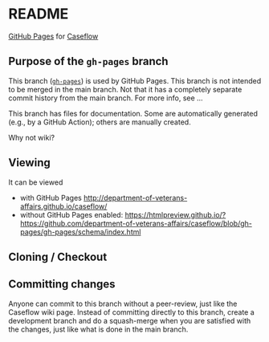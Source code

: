 # README

[GitHub Pages](https://pages.github.com/) for [Caseflow](https://github.com/department-of-veterans-affairs/caseflow)

## Purpose of the `gh-pages` branch

This branch ([`gh-pages`](https://github.com/department-of-veterans-affairs/caseflow/tree/gh-pages)) is used by GitHub Pages. This branch is not intended to be merged in the main branch. Not that it has a completely separate commit history from the main branch. For more info, see ...

This branch has files for documentation. Some are automatically generated (e.g., by a GitHub Action); others are manually created.

Why not wiki?

## Viewing

It can be viewed
* with GitHub Pages http://department-of-veterans-affairs.github.io/caseflow/
* without GitHub Pages enabled:
https://htmlpreview.github.io/?https://github.com/department-of-veterans-affairs/caseflow/blob/gh-pages/gh-pages/schema/index.html

## Cloning / Checkout

## Committing changes

Anyone can commit to this branch without a peer-review, just like the Caseflow wiki page. Instead of committing directly to this branch, create a development branch and do a squash-merge when you are satisfied with the changes, just like what is done in the main branch.


